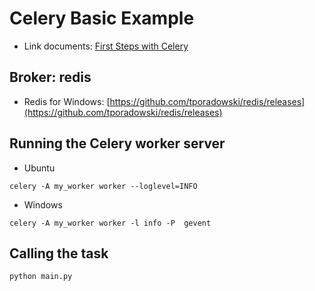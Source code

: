 # Celery Basic Example

* Link documents: [First Steps with Celery](https://docs.celeryproject.org/en/stable/getting-started/first-steps-with-celery.html)

## Broker: redis
* Redis for Windows: [https://github.com/tporadowski/redis/releases](https://github.com/tporadowski/redis/releases)

## Running the Celery worker server
* Ubuntu
```commandline
celery -A my_worker worker --loglevel=INFO
```

* Windows
```commandline
celery -A my_worker worker -l info -P  gevent
```

## Calling the task
```commandline
python main.py
```